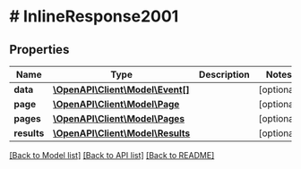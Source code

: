 # # InlineResponse2001

## Properties

Name | Type | Description | Notes
------------ | ------------- | ------------- | -------------
**data** | [**\OpenAPI\Client\Model\Event[]**](Event.md) |  | [optional]
**page** | [**\OpenAPI\Client\Model\Page**](Page.md) |  | [optional]
**pages** | [**\OpenAPI\Client\Model\Pages**](Pages.md) |  | [optional]
**results** | [**\OpenAPI\Client\Model\Results**](Results.md) |  | [optional]

[[Back to Model list]](../../README.md#models) [[Back to API list]](../../README.md#endpoints) [[Back to README]](../../README.md)
